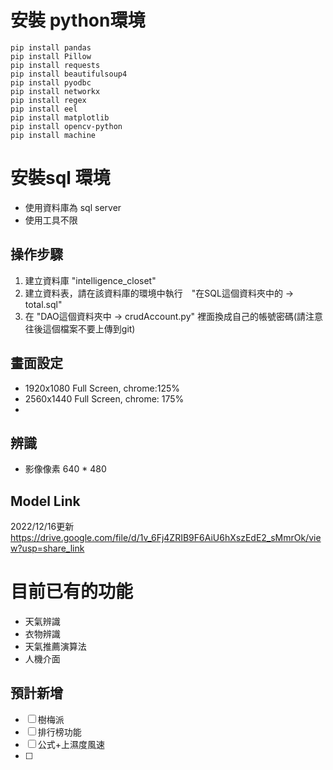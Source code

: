 # 安裝 python環境
```
pip install pandas
pip install Pillow
pip install requests
pip install beautifulsoup4
pip install pyodbc
pip install networkx
pip install regex
pip install eel
pip install matplotlib
pip install opencv-python
pip install machine
```

# 安裝sql 環境
- 使用資料庫為 sql server
- 使用工具不限

## 操作步驟
1. 建立資料庫 "intelligence_closet"
2. 建立資料表，請在該資料庫的環境中執行　"在SQL這個資料夾中的 -> total.sql"
3. 在 "DAO這個資料夾中 -> crudAccount.py" 裡面換成自己的帳號密碼(請注意往後這個檔案不要上傳到git)

## 畫面設定
* 1920x1080 Full Screen, chrome:125%
* 2560x1440 Full Screen, chrome: 175%
* 
## 辨識
+ 影像像素 640 * 480

## Model Link
2022/12/16更新  
https://drive.google.com/file/d/1v_6Fj4ZRIB9F6AiU6hXszEdE2_sMmrOk/view?usp=share_link

# 目前已有的功能
+ 天氣辨識   
+ 衣物辨識
+ 天氣推薦演算法
+ 人機介面

## 預計新增
+ [ ] 樹梅派
+ [ ] 排行榜功能
+ [ ] 公式+上濕度風速
+ [ ] 
